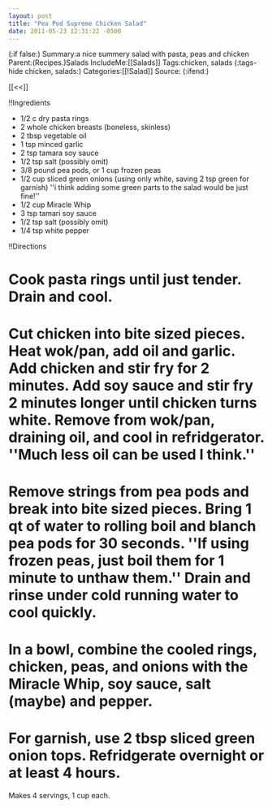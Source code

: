 ```yaml
---
layout: post
title: "Pea Pod Supreme Chicken Salad"
date: 2011-05-23 12:31:22 -0500
---
```

(:if false:)
Summary:a nice summery salad with pasta, peas and chicken
Parent:(Recipes.)Salads
IncludeMe:[[Salads]]
Tags:chicken, salads
(:tags-hide chicken, salads:)
Categories:[[!Salad]]
Source:
(:ifend:)

[[<<]]


!!Ingredients

* 1/2 c dry pasta rings
* 2 whole chicken breasts (boneless, skinless)
* 2 tbsp vegetable oil
* 1 tsp minced garlic
* 2 tsp tamara soy sauce
* 1/2 tsp salt (possibly omit)
* 3/8 pound pea pods, or 1 cup frozen peas
* 1/2 cup sliced green onions (using only white, saving 2 tsp green for garnish) ''i think adding some green parts to the salad would be just fine!''
* 1/2 cup Miracle Whip
* 3 tsp tamari soy sauce
* 1/2 tsp salt (possibly omit)
* 1/4 tsp white pepper

!!Directions

# Cook pasta rings until just tender. Drain and cool.
# Cut chicken into bite sized pieces. Heat wok/pan, add oil and garlic. Add chicken and stir fry for 2 minutes. Add soy sauce and stir fry 2 minutes longer until chicken turns white. Remove from wok/pan, draining oil, and cool in refridgerator. ''Much less oil can be used I think.''
# Remove strings from pea pods and break into bite sized pieces. Bring 1 qt of water to rolling boil and blanch pea pods for 30 seconds. ''If using frozen peas, just boil them for 1 minute to unthaw them.'' Drain and rinse under cold running water to cool quickly.
# In a bowl, combine the cooled rings, chicken, peas, and onions with the Miracle Whip, soy sauce, salt (maybe) and pepper.
# For garnish, use 2 tbsp sliced green onion tops. Refridgerate overnight or at least 4 hours.

Makes 4 servings, 1 cup each.



